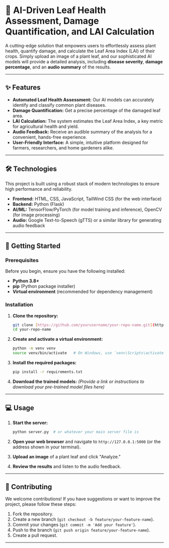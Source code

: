 # 🌿 AI-Driven Leaf Health Assessment, Damage Quantification, and LAI Calculation

A cutting-edge solution that empowers users to effortlessly assess plant health, quantify damage, and calculate the Leaf Area Index (LAI) of their crops. Simply upload an image of a plant leaf, and our sophisticated AI models will provide a detailed analysis, including **disease severity**, **damage percentage**, and an **audio summary** of the results.

---

## ✨ Features

-   **Automated Leaf Health Assessment:** Our AI models can accurately identify and classify common plant diseases.
-   **Damage Quantification:** Get a precise percentage of the damaged leaf area.
-   **LAI Calculation:** The system estimates the Leaf Area Index, a key metric for agricultural health and yield.
-   **Audio Feedback:** Receive an audible summary of the analysis for a convenient, hands-free experience.
-   **User-Friendly Interface:** A simple, intuitive platform designed for farmers, researchers, and home gardeners alike.

---

## 🛠️ Technologies

This project is built using a robust stack of modern technologies to ensure high performance and reliability.

-   **Frontend:** HTML, CSS, JavaScript, TailWind CSS (for the web interface)
-   **Backend:** Python (Flask)
-   **AI/ML:** TensorFlow/PyTorch (for model training and inference), OpenCV (for image processing)
-   **Audio:** Google Text-to-Speech (gTTS) or a similar library for generating audio feedback

---

## 🚀 Getting Started

### Prerequisites

Before you begin, ensure you have the following installed:

-   **Python 3.8+**
-   **pip** (Python package installer)
-   **Virtual environment** (recommended for dependency management)

### Installation

1.  **Clone the repository:**
    ```bash
    git clone [https://github.com/yourusername/your-repo-name.git](https://github.com/yourusername/your-repo-name.git)
    cd your-repo-name
    ```

2.  **Create and activate a virtual environment:**
    ```bash
    python -m venv venv
    source venv/bin/activate   # On Windows, use `venv\Scripts\activate`
    ```

3.  **Install the required packages:**
    ```bash
    pip install -r requirements.txt
    ```

4.  **Download the trained models:**
    *(Provide a link or instructions to download your pre-trained model files here)*

---

## 💻 Usage

1.  **Start the server:**
    ```bash
    python server.py  # or whatever your main server file is
    ```

2.  **Open your web browser** and navigate to `http://127.0.0.1:5000` (or the address shown in your terminal).

3.  **Upload an image** of a plant leaf and click "Analyze."

4.  **Review the results** and listen to the audio feedback.

---

## 🤝 Contributing

We welcome contributions! If you have suggestions or want to improve the project, please follow these steps:

1.  Fork the repository.
2.  Create a new branch (`git checkout -b feature/your-feature-name`).
3.  Commit your changes (`git commit -m 'Add your feature'`).
4.  Push to the branch (`git push origin feature/your-feature-name`).
5.  Create a pull request.

---

